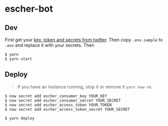 # escher-bot

## Dev

First get your [key, token and secrets from twitter](https://dev.twitter.com/apps). Then copy `.env.sample` to `.env` and replace it with your secrets. Then

```
$ yarn
$ yarn start
```

## Deploy

> If you have an instance running, stop it or remove it `yarn now-rm`.

```
$ now secret add escher_consumer_key YOUR_KEY
$ now secret add escher_consumer_secret YOUR_SECRET
$ now secret add escher_access_token YOUR_TOKEN
$ now secret add escher_access_token_secret YOUR_SECRET

$ yarn deploy
```
